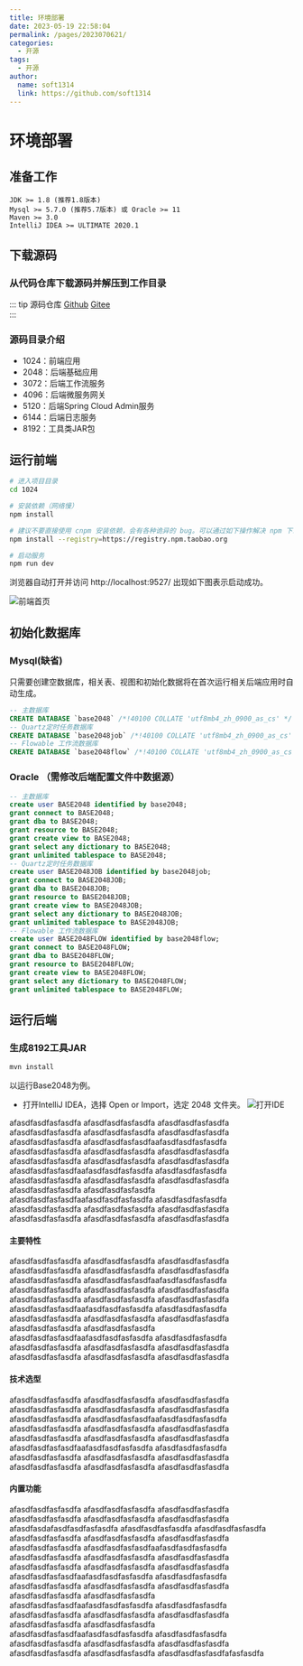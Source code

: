 ```yaml
---
title: 环境部署
date: 2023-05-19 22:58:04
permalink: /pages/2023070621/
categories:
  - 开源
tags:
  - 开源
author: 
  name: soft1314
  link: https://github.com/soft1314
---
```


# 环境部署
## 准备工作
```
JDK >= 1.8 (推荐1.8版本)
Mysql >= 5.7.0 (推荐5.7版本) 或 Oracle >= 11
Maven >= 3.0
IntelliJ IDEA >= ULTIMATE 2020.1
```
## 下载源码
### 从代码仓库下载源码并解压到工作目录
::: tip 源码仓库
 [Github](https://github.com/soft1314/boot-admin)
 [Gitee](https://gitee.com/soft1314/boot-admin-vue)  
:::
### 源码目录介绍
* 1024：前端应用
* 2048：后端基础应用
* 3072：后端工作流服务
* 4096：后端微服务网关
* 5120：后端Spring Cloud Admin服务
* 6144：后端日志服务
* 8192：工具类JAR包

## 运行前端
```bash
# 进入项目目录
cd 1024

# 安装依赖（网络慢）
npm install

# 建议不要直接使用 cnpm 安装依赖，会有各种诡异的 bug。可以通过如下操作解决 npm 下载速度慢的问题
npm install --registry=https://registry.npm.taobao.org

# 启动服务
npm run dev
```
浏览器自动打开并访问 http://localhost:9527/ 出现如下图表示启动成功。

![前端首页](https://cdn.staticaly.com/gh/soft1314/picx-images-hosting@master/20230707/login.7laxm6lqyj80.webp)

## 初始化数据库
### Mysql(缺省)
只需要创建空数据库，相关表、视图和初始化数据将在首次运行相关后端应用时自动生成。
```sql
-- 主数据库
CREATE DATABASE `base2048` /*!40100 COLLATE 'utf8mb4_zh_0900_as_cs' */
-- Quartz定时任务数据库
CREATE DATABASE `base2048job` /*!40100 COLLATE 'utf8mb4_zh_0900_as_cs' */
-- Flowable 工作流数据库
CREATE DATABASE `base2048flow` /*!40100 COLLATE 'utf8mb4_zh_0900_as_cs' */
```
### Oracle （需修改后端配置文件中数据源）
```sql
-- 主数据库
create user BASE2048 identified by base2048;
grant connect to BASE2048;
grant dba to BASE2048;
grant resource to BASE2048;
grant create view to BASE2048;
grant select any dictionary to BASE2048;
grant unlimited tablespace to BASE2048;
-- Quartz定时任务数据库
create user BASE2048JOB identified by base2048job;
grant connect to BASE2048JOB;
grant dba to BASE2048JOB;
grant resource to BASE2048JOB;
grant create view to BASE2048JOB;
grant select any dictionary to BASE2048JOB;
grant unlimited tablespace to BASE2048JOB;
-- Flowable 工作流数据库
create user BASE2048FLOW identified by base2048flow;
grant connect to BASE2048FLOW;
grant dba to BASE2048FLOW;
grant resource to BASE2048FLOW;
grant create view to BASE2048FLOW;
grant select any dictionary to BASE2048FLOW;
grant unlimited tablespace to BASE2048FLOW;
```
## 运行后端 
### 生成8192工具JAR

``` bash
mvn install
```

以运行Base2048为例。
* 打开IntelliJ IDEA，选择 Open or Import，选定 2048 文件夹。
![打开IDE](https://cdn.staticaly.com/gh/soft1314/picx-images-hosting@master/20230707/idea.h539cc0sl1c.webp)

afasdfasdfasfasdfa
afasdfasdfasfasdfa
afasdfasdfasfasdfa
afasdfasdfasfasdfa
afasdfasdfasfasdfa
afasdfasdfasfasdfa
afasdfasdfasfasdfa
afasdfasdfasfasdfaafasdfasdfasfasdfa
afasdfasdfasfasdfa
afasdfasdfasfasdfa
afasdfasdfasfasdfa
afasdfasdfasfasdfa
afasdfasdfasfasdfa
afasdfasdfasfasdfa
afasdfasdfasfasdfaafasdfasdfasfasdfa
afasdfasdfasfasdfa
afasdfasdfasfasdfa
afasdfasdfasfasdfa
afasdfasdfasfasdfa
afasdfasdfasfasdfa
afasdfasdfasfasdfa
afasdfasdfasfasdfaafasdfasdfasfasdfa
afasdfasdfasfasdfa
afasdfasdfasfasdfa
afasdfasdfasfasdfa
afasdfasdfasfasdfa
afasdfasdfasfasdfa
afasdfasdfasfasdfa
afasdfasdfasfasdfa
#### 主要特性

afasdfasdfasfasdfa
afasdfasdfasfasdfa
afasdfasdfasfasdfa
afasdfasdfasfasdfa
afasdfasdfasfasdfa
afasdfasdfasfasdfa
afasdfasdfasfasdfa
afasdfasdfasfasdfaafasdfasdfasfasdfa
afasdfasdfasfasdfa
afasdfasdfasfasdfa
afasdfasdfasfasdfa
afasdfasdfasfasdfa
afasdfasdfasfasdfa
afasdfasdfasfasdfa
afasdfasdfasfasdfaafasdfasdfasfasdfa
afasdfasdfasfasdfa
afasdfasdfasfasdfa
afasdfasdfasfasdfa
afasdfasdfasfasdfa
afasdfasdfasfasdfa
afasdfasdfasfasdfa
afasdfasdfasfasdfaafasdfasdfasfasdfa
afasdfasdfasfasdfa
afasdfasdfasfasdfa
afasdfasdfasfasdfa
afasdfasdfasfasdfa
afasdfasdfasfasdfa
afasdfasdfasfasdfa
afasdfasdfasfasdfa


#### 技术选型
afasdfasdfasfasdfa
afasdfasdfasfasdfa
afasdfasdfasfasdfa
afasdfasdfasfasdfa
afasdfasdfasfasdfa
afasdfasdfasfasdfa
afasdfasdfasfasdfa
afasdfasdfasfasdfaafasdfasdfasfasdfa
afasdfasdfasfasdfa
afasdfasdfasfasdfa
afasdfasdfasfasdfa
afasdfasdfasfasdfa
afasdfasdfasfasdfa
afasdfasdfasfasdfa
afasdfasdfasfasdfaafasdfasdfasfasdfa
afasdfasdfasfasdfa
afasdfasdfasfasdfa
afasdfasdfasfasdfa
afasdfasdfasfasdfa
afasdfasdfasfasdfa
afasdfasdfasfasdfa
afasdfasdfasfasdfa


#### 内置功能
afasdfasdfasfasdfa
afasdfasdfasfasdfa
afasdfasdfasfasdfa
afasdfasdfasfasdfa
afasdfasdfasfasdfa
afasdfasdfasfasdfa
afasdfasdafasdfasdfasfasdfa
afasdfasdfasfasdfa
afasdfasdfasfasdfa
afasdfasdfasfasdfa
afasdfasdfasfasdfa
afasdfasdfasfasdfa
afasdfasdfasfasdfa
afasdfasdfasfasdfaafasdfasdfasfasdfa
afasdfasdfasfasdfa
afasdfasdfasfasdfa
afasdfasdfasfasdfa
afasdfasdfasfasdfa
afasdfasdfasfasdfa
afasdfasdfasfasdfa
afasdfasdfasfasdfaafasdfasdfasfasdfa
afasdfasdfasfasdfa
afasdfasdfasfasdfa
afasdfasdfasfasdfa
afasdfasdfasfasdfa
afasdfasdfasfasdfa
afasdfasdfasfasdfa
afasdfasdfasfasdfaafasdfasdfasfasdfa
afasdfasdfasfasdfa
afasdfasdfasfasdfa
afasdfasdfasfasdfa
afasdfasdfasfasdfa
afasdfasdfasfasdfa
afasdfasdfasfasdfa
afasdfasdfasfasdfaafasdfasdfasfasdfa
afasdfasdfasfasdfa
afasdfasdfasfasdfa
afasdfasdfasfasdfa
afasdfasdfasfasdfa
afasdfasdfasfasdfa
afasdfasdfasfasdfa
afasdfasdfasfasdfafasfasdfa